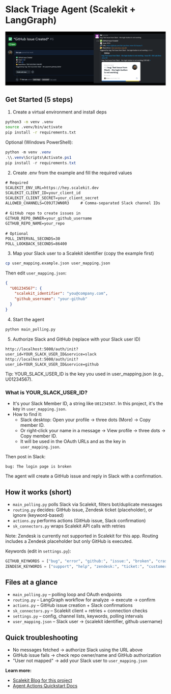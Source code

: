 # Slack Triage Agent (Scalekit + LangGraph)

![Slack Triage Agent](assets/Slack%20Triage%20Agent.png)

## Get Started (5 steps)

1. Create a virtual environment and install deps

```bash
python3 -m venv .venv
source .venv/bin/activate
pip install -r requirements.txt
```

Optional (Windows PowerShell):

```powershell
python -m venv .venv
.\\.venv\Scripts\Activate.ps1
pip install -r requirements.txt
```

2. Create .env from the example and fill the required values

```env
# Required
SCALEKIT_ENV_URL=https://hey.scalekit.dev
SCALEKIT_CLIENT_ID=your_client_id
SCALEKIT_CLIENT_SECRET=your_client_secret
ALLOWED_CHANNELS=C09JTJWN0R3     # Comma-separated Slack channel IDs

# GitHub repo to create issues in
GITHUB_REPO_OWNER=your_github_username
GITHUB_REPO_NAME=your_repo

# Optional
POLL_INTERVAL_SECONDS=30
POLL_LOOKBACK_SECONDS=86400
```

3. Map your Slack user to a Scalekit identifier (copy the example first)

```bash
cp user_mapping.example.json user_mapping.json
```

Then edit `user_mapping.json`:

```json
{
  "U01234567": {
    "scalekit_identifier": "you@company.com",
    "github_username": "your-github"
  }
}
```

4. Start the agent

```bash
python main_polling.py
```

5. Authorize Slack and GitHub (replace with your Slack user ID)

```text
http://localhost:5000/auth/init?user_id=YOUR_SLACK_USER_ID&service=slack
http://localhost:5000/auth/init?user_id=YOUR_SLACK_USER_ID&service=github
```

Tip: YOUR_SLACK_USER_ID is the key you used in user_mapping.json (e.g., U01234567).

### What is YOUR_SLACK_USER_ID?

- It's your Slack Member ID, a string like `U01234567`. In this project, it's the key in `user_mapping.json`.
- How to find it:
  - Slack desktop: Open your profile → three dots (More) → Copy member ID.
  - Or right‑click your name in a message → View profile → three dots → Copy member ID.
  - It will be used in the OAuth URLs and as the key in `user_mapping.json`.

Then post in Slack:

```text
bug: The login page is broken
```

The agent will create a GitHub issue and reply in Slack with a confirmation.

## How it works (short)

- `main_polling.py` polls Slack via Scalekit, filters bot/duplicate messages
- `routing.py` decides: GitHub issue, Zendesk ticket (placeholder), or ignore (keyword-based)
- `actions.py` performs actions (GitHub issue, Slack confirmation)
- `sk_connectors.py` wraps Scalekit API calls with retries

Note: Zendesk is currently not supported in Scalekit for this app. Routing includes a Zendesk placeholder but only GitHub is executed.

Keywords (edit in `settings.py`):

```python
GITHUB_KEYWORDS = ["bug", "error", "github:", "issue:", "broken", "crash", "exception"]
ZENDESK_KEYWORDS = ["support", "help", "zendesk:", "ticket:", "customer", "billing", "question"]  # placeholder
```

## Files at a glance

- `main_polling.py` – polling loop and OAuth endpoints
- `routing.py` – LangGraph workflow for analyze → execute → confirm
- `actions.py` – GitHub issue creation + Slack confirmations
- `sk_connectors.py` – Scalekit client + retries + connection checks
- `settings.py` – config, channel lists, keywords, polling intervals
- `user_mapping.json` – Slack user → {scalekit identifier, github username}

## Quick troubleshooting

- No messages fetched → authorize Slack using the URL above
- GitHub issue fails → check repo owner/name and GitHub authorization
- "User not mapped" → add your Slack user to `user_mapping.json`

**Learn more:**

- [Scalekit Blog for this project](https://www.scalekit.com/blog)
 - [Agent Actions Quickstart Docs](https://docs.scalekit.com/agent-actions/quickstart/)
